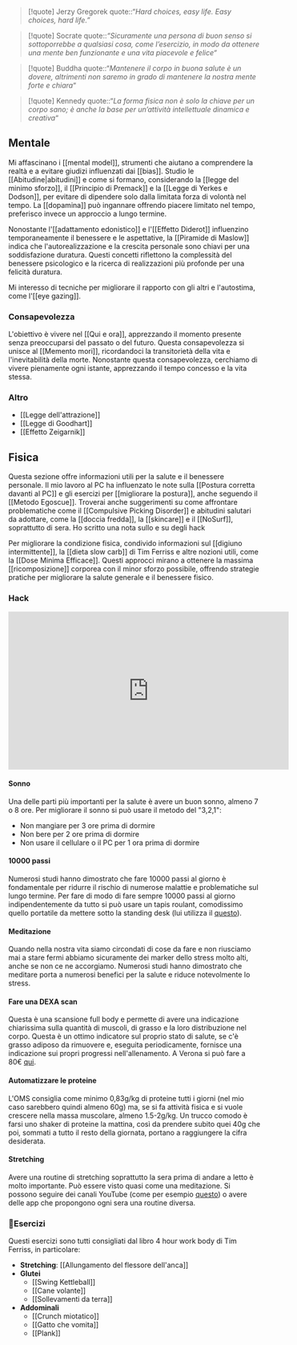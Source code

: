 > [!quote] Jerzy Gregorek
> quote::“*Hard choices, easy life. Easy choices, hard life.”*

> [!quote] Socrate
> quote::*“Sicuramente una persona di buon senso si sottoporrebbe a qualsiasi cosa, come l’esercizio, in modo da ottenere una mente ben funzionante e una vita piacevole e felice“*

> [!quote] Buddha
> quote::“*Mantenere il corpo in buona salute è un dovere, altrimenti non saremo in grado di mantenere la nostra mente forte e chiara*“

> [!quote] Kennedy
> quote::“*La forma fisica non è solo la chiave per un corpo sano; è anche la base per un’attività intellettuale dinamica e creativa*“

## Mentale

Mi affascinano i [[mental model]], strumenti che aiutano a comprendere la realtà e a evitare giudizi influenzati dai [[bias]].
Studio le [[Abitudine|abitudini]] e come si formano, considerando la [[legge del minimo sforzo]], il [[Principio di Premack]] e la [[Legge di Yerkes e Dodson]], per evitare di dipendere solo dalla limitata forza di volontà nel tempo. La [[dopamina]] può ingannare offrendo piacere limitato nel tempo, preferisco invece un approccio a lungo termine.

Nonostante l'[[adattamento edonistico]] e l'[[Effetto Diderot]] influenzino temporaneamente il benessere e le aspettative, la [[Piramide di Maslow]] indica che l'autorealizzazione e la crescita personale sono chiavi per una soddisfazione duratura. Questi concetti riflettono la complessità del benessere psicologico e la ricerca di realizzazioni più profonde per una felicità duratura.

Mi interesso di tecniche per migliorare il rapporto con gli altri e l'autostima, come l'[[eye gazing]].

### Consapevolezza

L'obiettivo è vivere nel [[Qui e ora]], apprezzando il momento presente senza preoccuparsi del passato o del futuro. Questa consapevolezza si unisce al [[Memento mori]], ricordandoci la transitorietà della vita e l'inevitabilità della morte. Nonostante questa consapevolezza, cerchiamo di vivere pienamente ogni istante, apprezzando il tempo concesso e la vita stessa.

### Altro

* [[Legge dell'attrazione]]
* [[Legge di Goodhart]]
* [[Effetto Zeigarnik]]

## Fisica

Questa sezione offre informazioni utili per la salute e il benessere personale. Il mio lavoro al PC ha influenzato le note sulla [[Postura corretta davanti al PC]] e gli esercizi per [[migliorare la postura]], anche seguendo il [[Metodo Egoscue]].
Troverai anche suggerimenti su come affrontare problematiche come il [[Compulsive Picking Disorder]] e abitudini salutari da adottare, come la [[doccia fredda]], la [[skincare]] e il [[NoSurf]], soprattutto di sera.
Ho scritto una nota sullo  e su degli hack

Per migliorare la condizione fisica, condivido informazioni sul [[digiuno intermittente]], la [[dieta slow carb]] di Tim Ferriss e altre nozioni utili, come la [[Dose Minima Efficace]].
Questi approcci mirano a ottenere la massima [[ricomposizione]] corporea con il minor sforzo possibile, offrendo strategie pratiche per migliorare la salute generale e il benessere fisico.

### Hack

<div class="iframe-container">
  <iframe width="560" height="315" src="https://www.youtube.com/embed/hBEKGBLAB80" title="YouTube video player" frameborder="0" allow="accelerometer; autoplay; clipboard-write; encrypted-media; gyroscope; picture-in-picture" allowfullscreen></iframe>
</div>

#### Sonno
Una delle parti più importanti per la salute è avere un buon sonno, almeno 7 o 8 ore.
Per migliorare il sonno si può usare il metodo del "3,2,1":
* Non mangiare per 3 ore prima di dormire
* Non bere per 2 ore prima di dormire
* Non usare il cellulare o il PC per 1 ora prima di dormire

#### 10000 passi
Numerosi studi hanno dimostrato che fare 10000 passi al giorno è fondamentale per ridurre il rischio di numerose malattie e problematiche sul lungo termine.
Per fare di modo di fare sempre 10000 passi al giorno indipendentemente da tutto si può usare un tapis roulant, comodissimo quello portatile da mettere sotto la standing desk (lui utilizza il [questo](https://www.amazon.it/dp/B09F2QWWB8?keywords=treadmill%20desk%20walking%20pad%20c2&geniuslink=true)).

#### Meditazione
Quando nella nostra vita siamo circondati di cose da fare e non riusciamo mai a stare fermi abbiamo sicuramente dei marker dello stress molto alti, anche se non ce ne accorgiamo.
Numerosi studi hanno dimostrato che meditare porta a numerosi benefici per la salute e riduce notevolmente lo stress.

#### Fare una DEXA scan
Questa è una scansione full body e permette di avere una indicazione chiarissima sulla quantità di muscoli, di grasso e la loro distribuzione nel corpo.
Questa è un ottimo indicatore sul proprio stato di salute, se c'è grasso adiposo da rimuovere e, eseguita periodicamente, fornisce una indicazione sui propri progressi nell'allenamento.
A Verona si può fare a 80€ [qui](https://polispecialisticoverona.it/esame-total-body/).

#### Automatizzare le proteine
L'OMS consiglia come minimo 0,83g/kg di proteine tutti i giorni (nel mio caso sarebbero quindi almeno 60g) ma, se si fa attività fisica e si vuole crescere nella massa muscolare, almeno 1.5-2g/kg.
Un trucco comodo è farsi uno shaker di proteine la mattina, così da prendere subito quei 40g che poi, sommati a tutto il resto della giornata, portano a raggiungere la cifra desiderata.

#### Stretching
Avere una routine di stretching soprattutto la sera prima di andare a letto è molto importante. Può essere visto quasi come una meditazione.
Si possono seguire dei canali YouTube  (come per esempio [questo](https://www.youtube.com/@JuiceandToya)) o avere delle app che propongono ogni sera una routine diversa.

### 💪Esercizi
Questi esercizi sono tutti consigliati dal libro 4 hour work body di Tim Ferriss, in particolare:

* **Stretching**: [[Allungamento del flessore dell'anca]]
* **Glutei**
	* [[Swing Kettleball]]
	* [[Cane volante]]
	* [[Sollevamenti da terra]]
* **Addominali**
	* [[Crunch miotatico]]
	* [[Gatto che vomita]]
	* [[Plank]]